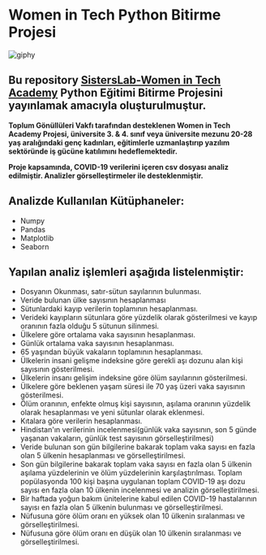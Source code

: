 # Women in Tech Python Bitirme Projesi

![giphy](https://user-images.githubusercontent.com/94361819/202769736-a077775d-233e-4f0e-b939-cb01508cd45a.gif)

## Bu repository [SistersLab-Women in Tech Academy](https://sisterslab.co/women-in-tech-academy/) Python Eğitimi Bitirme Projesini yayınlamak amacıyla oluşturulmuştur.

**Toplum Gönüllüleri Vakfı tarafından desteklenen Women in Tech Academy Projesi, üniversite 3. & 4. sınıf veya üniversite mezunu 20-28 yaş aralığındaki genç kadınları, eğitimlerle uzmanlaştırıp yazılım sektöründe iş gücüne katılımını hedeflemektedir.**

**Proje kapsamında, COVID-19 verilerini içeren csv dosyası analiz edilmiştir. Analizler görselleştirmeler ile desteklenmiştir.**

## Analizde Kullanılan Kütüphaneler:

- Numpy
- Pandas
- Matplotlib
- Seaborn

## Yapılan analiz işlemleri  aşağıda listelenmiştir:

- Dosyanın Okunması, satır-sütun sayılarının bulunması.
- Veride bulunan ülke sayısının hesaplanması
- Sütunlardaki kayıp verilerin toplamının hesaplanması.
- Verideki kayıpların sütunlara göre yüzdelik olarak gösterilmesi ve kayıp oranının fazla olduğu 5 sütunun silinmesi.
- Ülkelere göre ortalama vaka sayısının hesaplanması.
- Günlük ortalama vaka sayısının hesaplanması.
- 65 yaşından büyük vakaların toplamının hesaplanması.
- Ülkelerin insani gelişme indeksine göre gerekli aşı dozunu alan kişi sayısının gösterilmesi.
- Ülkelerin insanı gelişim indeksine göre ölüm sayılarının gösterilmesi.
- Ülkelere göre  beklenen yaşam süresi ile 70 yaş üzeri vaka sayısının gösterilmesi.
- Ölüm oranının, enfekte olmuş kişi sayısının, aşılama oranının yüzdelik olarak hesaplanması ve yeni sütunlar olarak eklenmesi.
- Kıtalara göre verilerin hesaplanması.
- Hindistan'ın verilerinin incelenmesi(günlük vaka sayısının, son 5 günde yaşanan vakaların, günlük test sayısının görselleştirilmesi)
- Veride bulunan son gün bilgilerine bakarak toplam vaka sayısı en fazla olan 5 ülkenin hesaplanması ve görselleştirilmesi.
- Son gün bilgilerine bakarak toplam vaka sayısı en fazla olan 5 ülkenin aşılama yüzdelerinin ve ölüm yüzdelerinin karşılaştırılması.
Toplam popülasyonda 100 kişi başına uygulanan toplam COVID-19 aşı dozu sayısı en fazla olan 10 ülkenin incelenmesi ve analizin görselleştirilmesi.
- Bir haftada yoğun bakım ünitelerine kabul edilen COVID-19 hastalarının sayısı en fazla olan 5 ülkenin bulunması ve görselleştirilmesi.
- Nüfusuna göre ölüm oranı en yüksek olan 10 ülkenin sıralanması ve görselleştirilmesi.
- Nüfusuna göre ölüm oranı en düşük olan 10 ülkenin sıralanması ve görselleştirilmesi.




